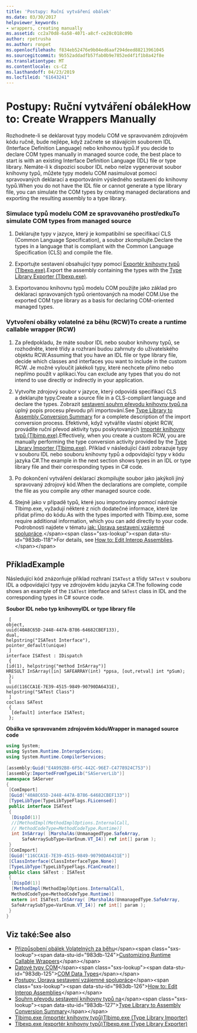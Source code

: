 ```yaml
---
title: 'Postupy: Ruční vytváření obálek'
ms.date: 03/30/2017
helpviewer_keywords:
- wrappers, creating manually
ms.assetid: cc2a70d8-6a58-4071-a8cf-ce28c018c09b
author: rpetrusha
ms.author: ronpet
ms.openlocfilehash: f834eb52476e9b04ed6aaf294deed88213961045
ms.sourcegitcommit: 9b552addadfb57fab0b9e7852ed4f1f1b8a42f8e
ms.translationtype: MT
ms.contentlocale: cs-CZ
ms.lasthandoff: 04/23/2019
ms.locfileid: "61643241"
---
```

# <a name="how-to-create-wrappers-manually"></a><span data-ttu-id="983db-102">Postupy: Ruční vytváření obálek</span><span class="sxs-lookup"><span data-stu-id="983db-102">How to: Create Wrappers Manually</span></span>
<span data-ttu-id="983db-103">Rozhodnete-li se deklarovat typy modelu COM ve spravovaném zdrojovém kódu ručně, bude nejlépe, když začnete se stávajícím souborem IDL (Interface Definition Language) nebo knihovnou typů.</span><span class="sxs-lookup"><span data-stu-id="983db-103">If you decide to declare COM types manually in managed source code, the best place to start is with an existing Interface Definition Language (IDL) file or type library.</span></span> <span data-ttu-id="983db-104">Nemáte-li k dispozici soubor IDL nebo nelze vygenerovat soubor knihovny typů, můžete typy modelu COM nasimulovat pomocí spravovaných deklarací a exportováním výsledného sestavení do knihovny typů.</span><span class="sxs-lookup"><span data-stu-id="983db-104">When you do not have the IDL file or cannot generate a type library file, you can simulate the COM types by creating managed declarations and exporting the resulting assembly to a type library.</span></span>  
  
### <a name="to-simulate-com-types-from-managed-source"></a><span data-ttu-id="983db-105">Simulace typů modelu COM ze spravovaného prostředku</span><span class="sxs-lookup"><span data-stu-id="983db-105">To simulate COM types from managed source</span></span>  
  
1. <span data-ttu-id="983db-106">Deklarujte typy v jazyce, který je kompatibilní se specifikací CLS (Common Language Specification), a soubor zkompilujte.</span><span class="sxs-lookup"><span data-stu-id="983db-106">Declare the types in a language that is compliant with the Common Language Specification (CLS) and compile the file.</span></span>  
  
2. <span data-ttu-id="983db-107">Exportujte sestavení obsahující typy pomocí [Exportér knihovny typů (Tlbexp.exe)](../tools/tlbexp-exe-type-library-exporter.md).</span><span class="sxs-lookup"><span data-stu-id="983db-107">Export the assembly containing the types with the [Type Library Exporter (Tlbexp.exe)](../tools/tlbexp-exe-type-library-exporter.md).</span></span>  
  
3. <span data-ttu-id="983db-108">Exportovanou knihovnu typů modelu COM použijte jako základ pro deklaraci spravovaných typů orientovaných na model COM.</span><span class="sxs-lookup"><span data-stu-id="983db-108">Use the exported COM type library as a basis for declaring COM-oriented managed types.</span></span>  
  
### <a name="to-create-a-runtime-callable-wrapper-rcw"></a><span data-ttu-id="983db-109">Vytvoření obálky volatelné za běhu (RCW)</span><span class="sxs-lookup"><span data-stu-id="983db-109">To create a runtime callable wrapper (RCW)</span></span>  
  
1. <span data-ttu-id="983db-110">Za předpokladu, že máte soubor IDL nebo soubor knihovny typů, se rozhodněte, které třídy a rozhraní budou zahrnuty do uživatelského objektu RCW.</span><span class="sxs-lookup"><span data-stu-id="983db-110">Assuming that you have an IDL file or type library file, decide which classes and interfaces you want to include in the custom RCW.</span></span> <span data-ttu-id="983db-111">Je možné vyloučit jakékoli typy, které nechcete přímo nebo nepřímo použít v aplikaci.</span><span class="sxs-lookup"><span data-stu-id="983db-111">You can exclude any types that you do not intend to use directly or indirectly in your application.</span></span>  
  
2. <span data-ttu-id="983db-112">Vytvořte zdrojový soubor v jazyce, který odpovídá specifikaci CLS a deklarujte typy.</span><span class="sxs-lookup"><span data-stu-id="983db-112">Create a source file in a CLS-compliant language and declare the types.</span></span> <span data-ttu-id="983db-113">Zobrazit [sestavení souhrn převodu knihovny typů na](https://docs.microsoft.com/previous-versions/dotnet/netframework-4.0/k83zzh38(v=vs.100)) úplný popis procesu převodu při importování.</span><span class="sxs-lookup"><span data-stu-id="983db-113">See [Type Library to Assembly Conversion Summary](https://docs.microsoft.com/previous-versions/dotnet/netframework-4.0/k83zzh38(v=vs.100)) for a complete description of the import conversion process.</span></span> <span data-ttu-id="983db-114">Efektivně, když vytváříte vlastní objekt RCW, provádíte ruční převod aktivity typu poskytovaných [Importér knihovny typů (Tlbimp.exe)](../tools/tlbimp-exe-type-library-importer.md).</span><span class="sxs-lookup"><span data-stu-id="983db-114">Effectively, when you create a custom RCW, you are manually performing the type conversion activity provided by the [Type Library Importer (Tlbimp.exe)](../tools/tlbimp-exe-type-library-importer.md).</span></span> <span data-ttu-id="983db-115">Příklad v následující části zobrazuje typy v souboru IDL nebo souboru knihovny typů a odpovídající typy v kódu jazyka C#.</span><span class="sxs-lookup"><span data-stu-id="983db-115">The example in the next section shows types in an IDL or type library file and their corresponding types in C# code.</span></span>  
  
3. <span data-ttu-id="983db-116">Po dokončení vytváření deklarací zkompilujte soubor jako jakýkoli jiný spravovaný zdrojový kód.</span><span class="sxs-lookup"><span data-stu-id="983db-116">When the declarations are complete, compile the file as you compile any other managed source code.</span></span>  
  
4. <span data-ttu-id="983db-117">Stejně jako v případě typů, které jsou importovány pomocí nástroje Tlbimp.exe, vyžadují některé z nich dodatečné informace, které lze přidat přímo do kódu.</span><span class="sxs-lookup"><span data-stu-id="983db-117">As with the types imported with Tlbimp.exe, some require additional information, which you can add directly to your code.</span></span> <span data-ttu-id="983db-118">Podrobnosti najdete v tématu [jak: Úprava sestavení vzájemné spolupráce](https://docs.microsoft.com/previous-versions/dotnet/netframework-4.0/8zbc969t(v=vs.100)).</span><span class="sxs-lookup"><span data-stu-id="983db-118">For details, see [How to: Edit Interop Assemblies](https://docs.microsoft.com/previous-versions/dotnet/netframework-4.0/8zbc969t(v=vs.100)).</span></span>  
  
## <a name="example"></a><span data-ttu-id="983db-119">Příklad</span><span class="sxs-lookup"><span data-stu-id="983db-119">Example</span></span>  
 <span data-ttu-id="983db-120">Následující kód znázorňuje příklad rozhraní `ISATest` a třídy `SATest` v souboru IDL a odpovídající typy ve zdrojovém kódu jazyka C#.</span><span class="sxs-lookup"><span data-stu-id="983db-120">The following code shows an example of the `ISATest` interface and `SATest` class in IDL and the corresponding types in C# source code.</span></span>  
  
 <span data-ttu-id="983db-121">**Soubor IDL nebo typ knihovny**</span><span class="sxs-lookup"><span data-stu-id="983db-121">**IDL or type library file**</span></span>  
  
```  
 [  
object,  
uuid(40A8C65D-2448-447A-B786-64682CBEF133),  
dual,  
helpstring("ISATest Interface"),  
pointer_default(unique)  
 ]  
interface ISATest : IDispatch  
 {  
[id(1), helpstring("method InSArray")]   
HRESULT InSArray([in] SAFEARRAY(int) *ppsa, [out,retval] int *pSum);  
 };  
 [  
uuid(116CCA1E-7E39-4515-9849-90790DA6431E),  
helpstring("SATest Class")  
 ]  
coclass SATest  
 {  
  [default] interface ISATest;  
 };  
```  
  
 <span data-ttu-id="983db-122">**Obálka ve spravovaném zdrojovém kódu**</span><span class="sxs-lookup"><span data-stu-id="983db-122">**Wrapper in managed source code**</span></span>  
  
```csharp  
using System;  
using System.Runtime.InteropServices;  
using System.Runtime.CompilerServices;  
  
[assembly:Guid("E4A992B8-6F5C-442C-96E7-C4778924C753")]  
[assembly:ImportedFromTypeLib("SAServerLib")]  
namespace SAServer  
{  
 [ComImport]  
 [Guid("40A8C65D-2448-447A-B786-64682CBEF133")]  
 [TypeLibType(TypeLibTypeFlags.FLicensed)]  
 public interface ISATest  
 {  
  [DispId(1)]  
  //[MethodImpl(MethodImplOptions.InternalCall,  
  // MethodCodeType=MethodCodeType.Runtime)]  
  int InSArray( [MarshalAs(UnmanagedType.SafeArray,  
      SafeArraySubType=VarEnum.VT_I4)] ref int[] param );  
 }   
 [ComImport]  
 [Guid("116CCA1E-7E39-4515-9849-90790DA6431E")]  
 [ClassInterface(ClassInterfaceType.None)]  
 [TypeLibType(TypeLibTypeFlags.FCanCreate)]  
 public class SATest : ISATest  
 {  
  [DispId(1)]  
  [MethodImpl(MethodImplOptions.InternalCall,   
  MethodCodeType=MethodCodeType.Runtime)]  
  extern int ISATest.InSArray( [MarshalAs(UnmanagedType.SafeArray,   
  SafeArraySubType=VarEnum.VT_I4)] ref int[] param );  
 }  
}  
```  
  
## <a name="see-also"></a><span data-ttu-id="983db-123">Viz také:</span><span class="sxs-lookup"><span data-stu-id="983db-123">See also</span></span>

- <span data-ttu-id="983db-124">[Přizpůsobení obálek Volatelných za běhu](https://docs.microsoft.com/previous-versions/dotnet/netframework-4.0/e753eftz(v=vs.100))</span><span class="sxs-lookup"><span data-stu-id="983db-124">[Customizing Runtime Callable Wrappers](https://docs.microsoft.com/previous-versions/dotnet/netframework-4.0/e753eftz(v=vs.100))</span></span>
- <span data-ttu-id="983db-125">[Datové typy COM](https://docs.microsoft.com/previous-versions/dotnet/netframework-4.0/sak564ww(v=vs.100))</span><span class="sxs-lookup"><span data-stu-id="983db-125">[COM Data Types](https://docs.microsoft.com/previous-versions/dotnet/netframework-4.0/sak564ww(v=vs.100))</span></span>
- <span data-ttu-id="983db-126">[Postupy: Úprava sestavení vzájemné spolupráce](https://docs.microsoft.com/previous-versions/dotnet/netframework-4.0/8zbc969t(v=vs.100))</span><span class="sxs-lookup"><span data-stu-id="983db-126">[How to: Edit Interop Assemblies](https://docs.microsoft.com/previous-versions/dotnet/netframework-4.0/8zbc969t(v=vs.100))</span></span>
- <span data-ttu-id="983db-127">[Souhrn převodu sestavení knihovny typů na](https://docs.microsoft.com/previous-versions/dotnet/netframework-4.0/k83zzh38(v=vs.100))</span><span class="sxs-lookup"><span data-stu-id="983db-127">[Type Library to Assembly Conversion Summary](https://docs.microsoft.com/previous-versions/dotnet/netframework-4.0/k83zzh38(v=vs.100))</span></span>
- [<span data-ttu-id="983db-128">Tlbimp.exe (importér knihovny typů)</span><span class="sxs-lookup"><span data-stu-id="983db-128">Tlbimp.exe (Type Library Importer)</span></span>](../tools/tlbimp-exe-type-library-importer.md)
- [<span data-ttu-id="983db-129">Tlbexp.exe (exportér knihovny typů)</span><span class="sxs-lookup"><span data-stu-id="983db-129">Tlbexp.exe (Type Library Exporter)</span></span>](../tools/tlbexp-exe-type-library-exporter.md)
